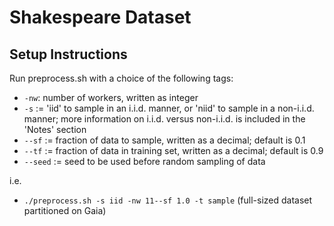 # Shakespeare Dataset

## Setup Instructions

Run preprocess.sh with a choice of the following tags:

- ```-nw```: number of workers, written as integer
- ```-s``` := 'iid' to sample in an i.i.d. manner, or 'niid' to sample
  in a non-i.i.d. manner; more information on i.i.d. versus non-i.i.d.
  is included in the 'Notes' section
- ```--sf``` := fraction of data to sample, written as a decimal;
  default is 0.1
- ```--tf``` := fraction of data in training set, written as a decimal; default is 0.9
- ```--seed``` := seed to be used before random sampling of data

i.e. 
- ```./preprocess.sh -s iid -nw 11--sf 1.0 -t sample``` (full-sized
  dataset partitioned on Gaia)<br/>


